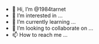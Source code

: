 - 👋 Hi, I’m @1984tarnet
- 👀 I’m interested in ...
- 🌱 I’m currently learning ...
- 💞️ I’m looking to collaborate on ...
- 📫 How to reach me ...

<!---
1984tarnet/1984tarnet is a ✨ special ✨ repository because its `README.md` (this file) appears on your GitHub profile.
You can click the Preview link to take a look at your changes.
--->
